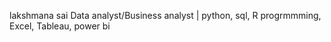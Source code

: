 lakshmana sai
Data analyst/Business analyst | python, sql, R progrmmming, Excel, Tableau, power bi


